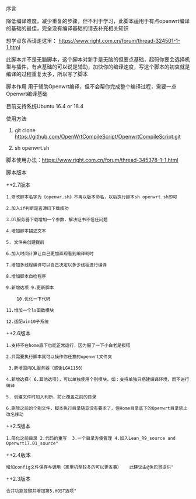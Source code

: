 序言

  降低编译难度，减少重复的步骤，但不利于学习，此脚本适用于有点openwrt编译的基础的最佳，完全没有编译基础的请去补充相关知识 
          
 想学点东西请走这里： https://www.right.com.cn/forum/thread-324501-1-1.html
          
 此脚本并不是无脑脚本，这个脚本对新手是无脑的但要点基础，起码你要会选择机型与插件，有点基础的可以说是辅助，加快你的编译速度，写这个脚本的初衷就是编译的过程重复太多，所以写了脚本         

脚本作用
用于辅助Openwrt编译，但不会帮你完成整个编译过程，需要一点Openwrt编译基础


目前支持系统Ubuntu 16.4 or 18.4

使用方法
 1. git clone https://github.com/OpenWrtCompileScript/OpenwrtCompileScript.git
  
 2. sh openwrt.sh




脚本使用办法：https://www.right.com.cn/forum/thread-345378-1-1.html



脚本版本


++2.7版本

  	1.修改脚本名字为《openwr.sh》不再以版本命名，以后执行脚本sh openwrt.sh即可
  
  	2.加入if判断是否源码下载成功
  
  	3.Dl服务器下载增加一个参数，解决证书不信任问题
  
  	4.增加脚本描述文本
  
 	5. 文件夹创建提前
  
  	6.加入时间计算让自己更加直观看到编译耗时

  	7.增加多线程编译可以自己决定以多少线程进行编译

  	8.增加脚本自检程序

  	9.新增选项 9.更新脚本
    
    	10.优化一下代码

	11.增加一个ls函数模块
    
    12.适配win10子系统

++2.6版本

  	1.支持不在home底下也能正常运行，因为服了一下小白老是报错
  
  	2.只需要执行脚本就可以操作你任意的openwrt文件夹
  
 	 3.新增国内DL服务器（感谢LGA1150）
  
  	4.新增选择( 6.其他选项)，可以单独使用个别模块，如：支持单独只搭建编译环境，而不进行编译
  
  	5. 创建文件时加入判断，防止覆盖之前的目录
  
  	6.删除之前的个别文件，脚本执行目录随意没有要求了，但Home目录底下的Openwrt目录禁止改名移动 


++2.5版本

  	1.简化之前目录 2.代码的重写  3.一个目录方便管理 4.加入Lean_R9_source and Openwrt17.01_source"


++2.4版本

  	增加config文件保存与调用（家里机型较多的可以更省事）   此建议由@兔巴哥提供"


++2.3版本

  	合并功能按键并增加第5.HOST选项"

